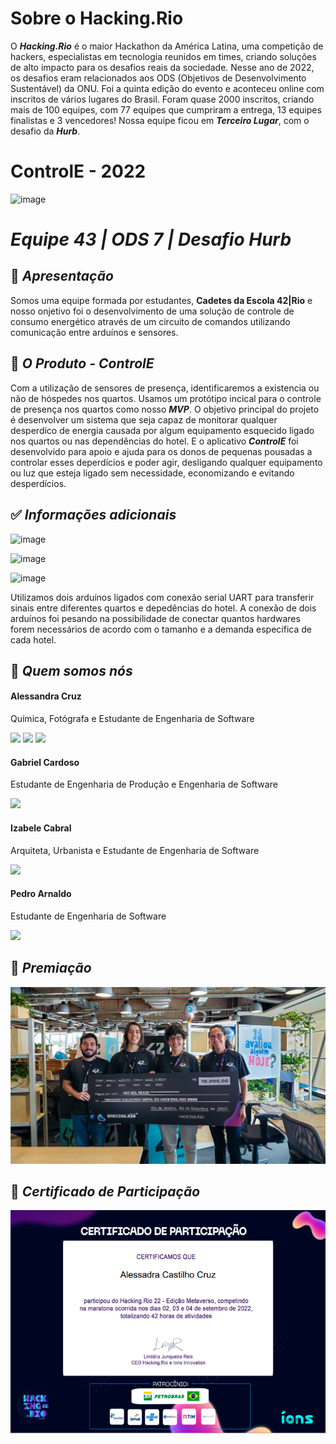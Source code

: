 # **Sobre o Hacking.Rio**
O ***Hacking.Rio*** é o maior Hackathon da América Latina, uma competição de hackers, especialistas em tecnologia reunidos em times, criando soluções de alto impacto para os desafios reais da sociedade. Nesse ano de 2022, os desafios eram relacionados aos ODS (Objetivos de Desenvolvimento Sustentável) da ONU. Foi a quinta edição do evento e aconteceu online com inscritos de vários lugares do Brasil. Foram quase 2000 inscritos, criando mais de 100 equipes, com 77 equipes que cumpriram a entrega, 13 equipes finalistas e 3 vencedores! Nossa equipe ficou em ***Terceiro Lugar***, com o desafio da ***Hurb***.

# **ControlE - 2022**

![image](https://user-images.githubusercontent.com/58606662/188317939-478929f9-29ad-42e1-8428-ba6086d53ac5.png)

# *Equipe 43 |  ODS 7 | Desafio Hurb*

## :muscle: *Apresentação* 

Somos uma equipe formada por estudantes, **Cadetes da Escola 42|Rio** e nosso onjetivo foi o desenvolvimento de uma solução de controle de consumo energético através de um circuito de comandos utilizando comunicação entre arduínos e sensores.

## :iphone: *O Produto - ControlE*

Com a utilização de sensores de presença, identificaremos a existencia ou não de hóspedes nos quartos. Usamos um protótipo incical para o controle de presença nos quartos como nosso ***MVP***. O objetivo principal do projeto é desenvolver um sistema que seja capaz de monitorar qualquer desperdíco de energia causada por algum equipamento esquecido ligado nos quartos ou nas dependências do hotel. E o aplicativo ***ControlE*** foi desenvolvido para apoio e ajuda para os donos de pequenas pousadas a controlar esses deperdícios e poder agir, desligando qualquer equipamento ou luz que esteja ligado sem necessidade, economizando e evitando desperdícios.

## :white_check_mark: *Informações adicionais* 

![image](https://user-images.githubusercontent.com/58606662/188316939-e2d44d86-1e79-4984-977b-2f323eef7396.png)

![image](https://user-images.githubusercontent.com/58606662/188317020-36f45373-9a51-4b7d-bc76-2402ac446a26.png)

![image](https://user-images.githubusercontent.com/58606662/188317050-151de3e8-a3f0-4d80-ab61-7169e4289515.png)

Utilizamos dois arduínos ligados com conexão serial UART para transferir sinais entre diferentes quartos e depedências do hotel. A conexão de dois arduínos foi pesando na possibilidade de conectar quantos hardwares forem necessários de acordo com o tamanho e a demanda específica de cada hotel.

## :punch: *Quem somos nós*

#### **Alessandra Cruz**

Química, Fotógrafa e Estudante de Engenharia de Software
<div><a href="https://instagram.com/alessaccruz" target="_blank"><img src="https://img.shields.io/badge/-Instagram-%23E4405F?style=for-the-badge&logo=instagram&logoColor=white" target="_blank"></a>
<a href = "mailto:alessandracruz@alessandracruz.com.br"><img src="https://img.shields.io/badge/Gmail-D14836?style=for-the-badge&logo=gmail&logoColor=white" target="_blank"></a> <a href="https://www.linkedin.com/in/alessandraccruz" target="_blank"><img src="https://img.shields.io/badge/-LinkedIn-%230077B5?style=for-the-badge&logo=linkedin&logoColor=white" target="_blank"></a></div>

#### **Gabriel Cardoso**

Estudante de Engenharia de Produção e Engenharia de Software
<div><a href="https://www.linkedin.com/in/gabrielclc" target="_blank"><img src="https://img.shields.io/badge/-LinkedIn-%230077B5?style=for-the-badge&logo=linkedin&logoColor=white" target="_blank"></a></div>

#### **Izabele Cabral**

Arquiteta, Urbanista e Estudante de Engenharia de Software
<div><a href="https://www.linkedin.com/in/izabele-cabral-963534116" target="_blank"><img src="https://img.shields.io/badge/-LinkedIn-%230077B5?style=for-the-badge&logo=linkedin&logoColor=white" target="_blank"></a></div>

#### **Pedro Arnaldo**

Estudante de Engenharia de Software
<div><a href="https://www.linkedin.com/in/pedro-lopes-110381252" target="_blank"><img src="https://img.shields.io/badge/-LinkedIn-%230077B5?style=for-the-badge&logo=linkedin&logoColor=white" target="_blank"></a></div>

## 🥉 *Premiação*

![image](https://github.com/alessandracruz/Imagens/blob/main/Premia%C3%A7%C3%A3o.jpeg)

## :bookmark_tabs: *Certificado de Participação*

![image](https://github.com/alessandracruz/Imagens/blob/main/Certificado.png)
